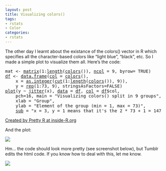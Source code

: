 ```yaml
---
layout: post
title: Visualizing colors()
tags:
- rstats
- Color
categories:
- rstats
---
```

<p>The other day I learnt about the existance of the colors() vector in R which specifies all the character-based colors like &#8220;light blue&#8221;, &#8220;black&#8221;, etc. So I made a simple plot to visualize them all. Here&#8217;s the code:</p>


<div>
<div class="geshifilter">
<pre class="r geshifilter-R">mat <span>&lt;-</span> <a href="http://inside-r.org/r-doc/base/matrix"><span>matrix</span></a><span>(</span><span>1</span><span>:</span><a href="http://inside-r.org/r-doc/base/length"><span>length</span></a><span>(</span><a href="http://inside-r.org/r-doc/grDevices/colors"><span>colors</span></a><span>(</span><span>)</span><span>)</span><span>,</span> <a href="http://inside-r.org/r-doc/base/ncol"><span>ncol</span></a> = <span>9</span><span>,</span> byrow= <span>TRUE</span><span>)</span>
<a href="http://inside-r.org/r-doc/stats/df"><span>df</span></a> <span>&lt;-</span> <a href="http://inside-r.org/r-doc/base/data.frame"><span>data.frame</span></a><span>(</span><a href="http://inside-r.org/r-doc/base/col"><span>col</span></a> = <a href="http://inside-r.org/r-doc/grDevices/colors"><span>colors</span></a><span>(</span><span>)</span><span>,</span> 
	x = <a href="http://inside-r.org/r-doc/base/as.integer"><span>as.integer</span></a><span>(</span><a href="http://inside-r.org/r-doc/base/cut"><span>cut</span></a><span>(</span><span>1</span><span>:</span><a href="http://inside-r.org/r-doc/base/length"><span>length</span></a><span>(</span><a href="http://inside-r.org/r-doc/grDevices/colors"><span>colors</span></a><span>(</span><span>)</span><span>)</span><span>,</span> <span>9</span><span>)</span><span>)</span><span>,</span>
	y = <a href="http://inside-r.org/r-doc/base/rep"><span>rep</span></a><span>(</span><span>1</span><span>:</span><span>73</span><span>,</span> <span>9</span><span>)</span><span>,</span> stringsAsFactors=<span>FALSE</span><span>)</span>
<a href="http://inside-r.org/r-doc/graphics/plot"><span>plot</span></a><span>(</span>y <span>~</span> <a href="http://inside-r.org/r-doc/base/jitter"><span>jitter</span></a><span>(</span>x<span>)</span><span>,</span> <a href="http://inside-r.org/r-doc/utils/data"><span>data</span></a> = <a href="http://inside-r.org/r-doc/stats/df"><span>df</span></a><span>,</span> <a href="http://inside-r.org/r-doc/base/col"><span>col</span></a> = <a href="http://inside-r.org/r-doc/stats/df"><span>df</span></a><span>$</span>col<span>,</span>
 	pch=<span>16</span><span>,</span> main = <span>"Visualizing colors() split in 9 groups"</span><span>,</span>
 	xlab = <span>"Group"</span><span>,</span> 
	ylab = <span>"Element of the group (min = 1, max = 73)"</span><span>,</span>
	<a href="http://inside-r.org/r-doc/base/sub"><span>sub</span></a> = <span>"x = 3, y = 1 means that it's the 2 * 73 + 1 = 147th color"</span><span>)</span></pre>
</div>
</div>
<p><a href="http://www.inside-r.org/pretty-r" title="Created by Pretty R at inside-R.org">Created by Pretty R at inside-R.org</a></p>

<p>And the plot:</p>
<p><img src="http://media.tumblr.com/tumblr_mc5ovbt4uQ1qfs0hy.png"/></p>

<p>Hm&#8230; the code should look more pretty (see screenshot below), but Tumblr edits the html code. If you know how to deal with this, let me know.</p>
<p><img src="http://media.tumblr.com/tumblr_mc5ozbBs9h1qfs0hy.png"/></p>
